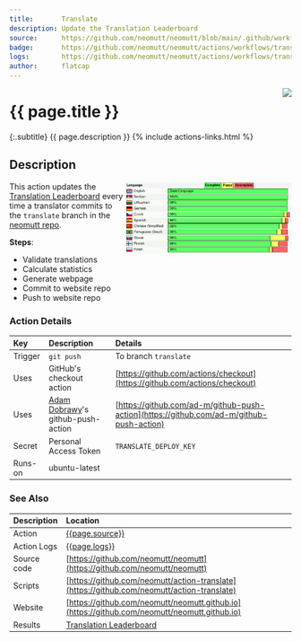 ```yaml
---
title:       Translate
description: Update the Translation Leaderboard
source:      https://github.com/neomutt/neomutt/blob/main/.github/workflows/translate.yml
badge:       https://github.com/neomutt/neomutt/actions/workflows/translate.yml/badge.svg
logs:        https://github.com/neomutt/neomutt/actions/workflows/translate.yml
author:      flatcap
---
```


<div style="float: right;">
<a href="{{page.logs}}"><img src="{{page.badge}}" /></a>
</div>

# {{ page.title }}

{:.subtitle}
{{ page.description }}
{% include actions-links.html %}

## Description

<a href="https://neomutt.org/translate"><img style="float: right; width: 300px" src="/images/leaderboard.png"></a>

This action updates the [Translation Leaderboard](https://neomutt.org/translate)
every time a translator commits to the `translate` branch in the
[neomutt repo](https://github.com/neomutt/neomutt).

**Steps**:
- Validate translations
- Calculate statistics
- Generate webpage
- Commit to website repo
- Push to website repo

### Action Details

| Key     | Description                                                  | Details                                                                                  |
| :------ | :----------------------------------------------------------- | :--------------------------------------------------------------------------------------- |
| Trigger | `git push`                                                   | To branch `translate`                                                                    |
| Uses    | GitHub's checkout action                                     | [https://github.com/actions/checkout](https://github.com/actions/checkout)               |
| Uses    | [Adam Dobrawy](https://github.com/ad-m)'s github-push-action | [https://github.com/ad-m/github-push-action](https://github.com/ad-m/github-push-action) |
| Secret  | Personal Access Token                                        | `TRANSLATE_DEPLOY_KEY`                                                                   |
| Runs-on | ubuntu-latest                                                |                                                                                          |

### See Also

| Description | Location                                                                                     |
| :---------- | :------------------------------------------------------------------------------------------- |
| Action      | [{{page.source}}]({{page.source}})                                                           |
| Action Logs | [{{page.logs}}]({{page.logs}})                                                               |
| Source code | [https://github.com/neomutt/neomutt](https://github.com/neomutt/neomutt)                     |
| Scripts     | [https://github.com/neomutt/action-translate](https://github.com/neomutt/action-translate)   |
| Website     | [https://github.com/neomutt/neomutt.github.io](https://github.com/neomutt/neomutt.github.io) |
| Results     | [Translation Leaderboard](https://neomutt.org/translate)                                     |

